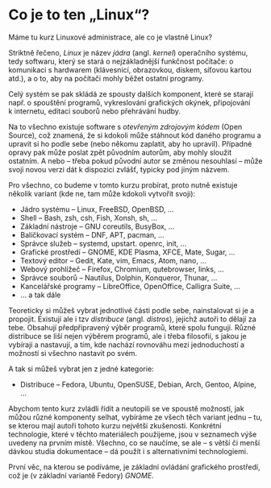 # Co je to ten „Linux“?

Máme tu kurz Linuxové administrace, ale co je vlastně Linux?

Striktně řečeno, *Linux* je název *jádra* (angl. *kernel*) operačního systému,
tedy softwaru, který se stará o nejzákladnější funkčnost počítače:
o komunikaci s hardwarem (klávesnicí, obrazovkou, diskem, síťovou kartou atd.),
a o to, aby na počítači mohly běžet ostatní programy.

Celý systém se pak skládá ze spousty dalších komponent, které se starají např.
o spouštění programů, vykreslování grafických okýnek, připojování k internetu,
editaci souborů nebo přehrávání hudby.

Na to všechno existuje software s *otevřeným zdrojovým kódem* (Open Source),
což znamená, že si kdokoli může stáhnout kód daného programu a upravit si ho
podle sebe (nebo někomu zaplatit, aby ho upravil).
Případné opravy pak může poslat zpět původním autorům, aby mohly
sloužit ostatním.
A nebo – třeba pokud původní autor se změnou nesouhlasí – může svoji novou
verzi dát k dispozici zvlášť, typicky pod jiným názvem.

Pro všechno, co budeme v tomto kurzu probírat, proto nutně existuje několik
variant (kde ne, tam může kdokoli vytvořit svoji):

* Jádro systému – Linux, FreeBSD, OpenBSD, …
* Shell – Bash, zsh, csh, Fish, Xonsh, sh, …
* Základní nástroje – GNU coreutils, BusyBox, …
* Balíčkovací systém – DNF, APT, pacman, …
* Správce služeb – systemd, upstart. openrc, init, …
* Grafické prostředí – GNOME, KDE Plasma, XFCE, Mate, Sugar, …
* Textový editor – Gedit, Kate, vim, Emacs, Atom, nano, …
* Webový prohlížeč – Firefox, Chromium, qutebrowser, links, …
* Správce souborů – Nautilus, Dolphin, Konqueror, Thunar, …
* Kancelářské programy – LibreOffice, OpenOffice, Calligra Suite, …
* … a tak dále

Teoreticky si můžeš vybrat jednotlivé části podle sebe, nainstalovat si je
a propojit.
Existují ale i tzv *distribuce* (angl. *distros*), jejichž autoři to dělají za
tebe.
Obsahují předpřipravený výběr programů, které spolu fungují.
Různé distribuce se liší nejen výběrem programů, ale i třeba filosofií, s jakou
je vybírají a nastavují, a tím, kde nachází rovnováhu mezi jednoduchostí
a možností si všechno nastavit po svém.

A tak si můžeš vybrat jen z jedné kategorie:

* Distribuce – Fedora, Ubuntu, OpenSUSE, Debian, Arch, Gentoo, Alpine, …

Abychom tento kurz zvládli řídit a neutopili se ve spoustě možností,
jak můžou různé komponenty selhat, vybíráme ze všech těch variant jednu – tu,
se kterou mají autoři tohoto kurzu největší zkušenosti.
Konkrétní technologie, které v těchto materiálech použijeme,
jsou v seznamech výše uvedeny na prvním místě.
Všechno, co se naučíme, se ale – s větší či menší dávkou studia dokumentace –
dá použít i s alternativními technologiemi.

První věc, na kterou se podíváme, je základní ovládání grafického prostředí,
což je (v základní variantě Fedory) *GNOME*.
